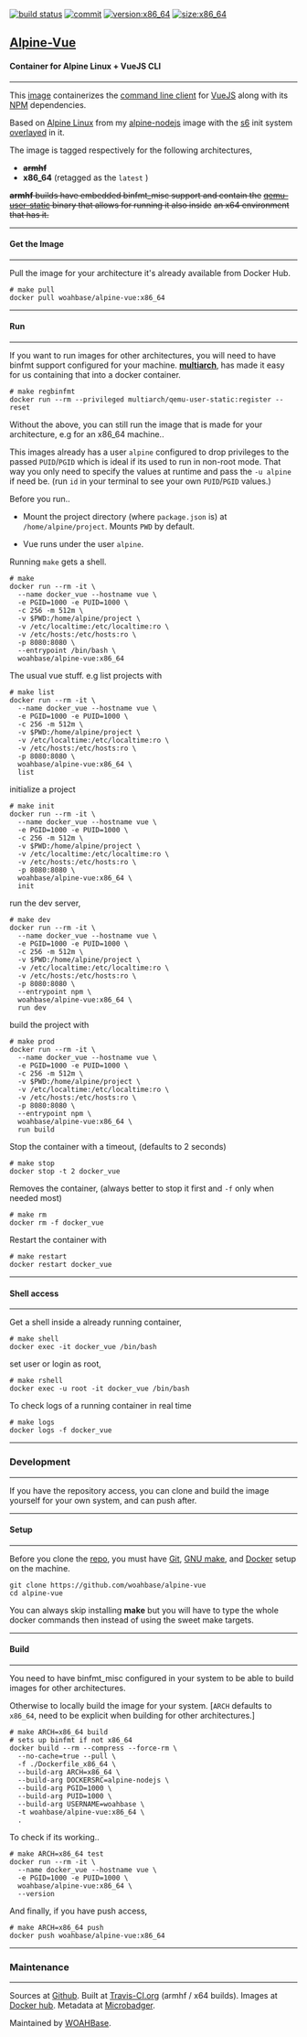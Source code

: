 [![build status][251]][232] [![commit][255]][231] [![version:x86_64][256]][235] [![size:x86_64][257]][235]

## [Alpine-Vue][234]
#### Container for Alpine Linux + VueJS CLI
---

This [image][233] containerizes the [command line client][136] for
[VueJS][137] along with its [NPM][135] dependencies.

Based on [Alpine Linux][131] from my [alpine-nodejs][132] image with
the [s6][133] init system [overlayed][134] in it.

The image is tagged respectively for the following architectures,
* ~~**armhf**~~
* **x86_64** (retagged as the `latest` )

~~**armhf** builds have embedded binfmt_misc support and contain the~~
~~[qemu-user-static][105] binary that allows for running it also inside~~
~~an x64 environment that has it.~~

---
#### Get the Image
---

Pull the image for your architecture it's already available from
Docker Hub.

```
# make pull
docker pull woahbase/alpine-vue:x86_64
```

---
#### Run
---

If you want to run images for other architectures, you will need
to have binfmt support configured for your machine. [**multiarch**][104],
has made it easy for us containing that into a docker container.

```
# make regbinfmt
docker run --rm --privileged multiarch/qemu-user-static:register --reset
```

Without the above, you can still run the image that is made for your
architecture, e.g for an x86_64 machine..

This images already has a user `alpine` configured to drop
privileges to the passed `PUID`/`PGID` which is ideal if its used
to run in non-root mode. That way you only need to specify the
values at runtime and pass the `-u alpine` if need be. (run `id`
in your terminal to see your own `PUID`/`PGID` values.)

Before you run..

* Mount the project directory (where `package.json` is) at
  `/home/alpine/project`. Mounts `PWD` by default.

* Vue runs under the user `alpine`.

Running `make` gets a shell.

```
# make
docker run --rm -it \
  --name docker_vue --hostname vue \
  -e PGID=1000 -e PUID=1000 \
  -c 256 -m 512m \
  -v $PWD:/home/alpine/project \
  -v /etc/localtime:/etc/localtime:ro \
  -v /etc/hosts:/etc/hosts:ro \
  -p 8080:8080 \
  --entrypoint /bin/bash \
  woahbase/alpine-vue:x86_64
```

The usual vue stuff. e.g list projects with

```
# make list
docker run --rm -it \
  --name docker_vue --hostname vue \
  -e PGID=1000 -e PUID=1000 \
  -c 256 -m 512m \
  -v $PWD:/home/alpine/project \
  -v /etc/localtime:/etc/localtime:ro \
  -v /etc/hosts:/etc/hosts:ro \
  -p 8080:8080 \
  woahbase/alpine-vue:x86_64 \
  list
```

initialize a project

```
# make init
docker run --rm -it \
  --name docker_vue --hostname vue \
  -e PGID=1000 -e PUID=1000 \
  -c 256 -m 512m \
  -v $PWD:/home/alpine/project \
  -v /etc/localtime:/etc/localtime:ro \
  -v /etc/hosts:/etc/hosts:ro \
  -p 8080:8080 \
  woahbase/alpine-vue:x86_64 \
  init
```

run the dev server,

```
# make dev
docker run --rm -it \
  --name docker_vue --hostname vue \
  -e PGID=1000 -e PUID=1000 \
  -c 256 -m 512m \
  -v $PWD:/home/alpine/project \
  -v /etc/localtime:/etc/localtime:ro \
  -v /etc/hosts:/etc/hosts:ro \
  -p 8080:8080 \
  --entrypoint npm \
  woahbase/alpine-vue:x86_64 \
  run dev
```

build the project with

```
# make prod
docker run --rm -it \
  --name docker_vue --hostname vue \
  -e PGID=1000 -e PUID=1000 \
  -c 256 -m 512m \
  -v $PWD:/home/alpine/project \
  -v /etc/localtime:/etc/localtime:ro \
  -v /etc/hosts:/etc/hosts:ro \
  -p 8080:8080 \
  --entrypoint npm \
  woahbase/alpine-vue:x86_64 \
  run build
```

Stop the container with a timeout, (defaults to 2 seconds)

```
# make stop
docker stop -t 2 docker_vue
```

Removes the container, (always better to stop it first and `-f`
only when needed most)

```
# make rm
docker rm -f docker_vue
```

Restart the container with

```
# make restart
docker restart docker_vue
```

---
#### Shell access
---

Get a shell inside a already running container,

```
# make shell
docker exec -it docker_vue /bin/bash
```

set user or login as root,

```
# make rshell
docker exec -u root -it docker_vue /bin/bash
```

To check logs of a running container in real time

```
# make logs
docker logs -f docker_vue
```

---
### Development
---

If you have the repository access, you can clone and
build the image yourself for your own system, and can push after.

---
#### Setup
---

Before you clone the [repo][231], you must have [Git][101], [GNU make][102],
and [Docker][103] setup on the machine.

```
git clone https://github.com/woahbase/alpine-vue
cd alpine-vue
```
You can always skip installing **make** but you will have to
type the whole docker commands then instead of using the sweet
make targets.

---
#### Build
---

You need to have binfmt_misc configured in your system to be able
to build images for other architectures.

Otherwise to locally build the image for your system.
[`ARCH` defaults to `x86_64`, need to be explicit when building
for other architectures.]

```
# make ARCH=x86_64 build
# sets up binfmt if not x86_64
docker build --rm --compress --force-rm \
  --no-cache=true --pull \
  -f ./Dockerfile_x86_64 \
  --build-arg ARCH=x86_64 \
  --build-arg DOCKERSRC=alpine-nodejs \
  --build-arg PGID=1000 \
  --build-arg PUID=1000 \
  --build-arg USERNAME=woahbase \
  -t woahbase/alpine-vue:x86_64 \
  .
```

To check if its working..

```
# make ARCH=x86_64 test
docker run --rm -it \
  --name docker_vue --hostname vue \
  -e PGID=1000 -e PUID=1000 \
  woahbase/alpine-vue:x86_64 \
  --version
```

And finally, if you have push access,

```
# make ARCH=x86_64 push
docker push woahbase/alpine-vue:x86_64
```

---
### Maintenance
---

Sources at [Github][106]. Built at [Travis-CI.org][107] (armhf / x64 builds). Images at [Docker hub][108]. Metadata at [Microbadger][109].

Maintained by [WOAHBase][204].

[101]: https://git-scm.com
[102]: https://www.gnu.org/software/make/
[103]: https://www.docker.com
[104]: https://hub.docker.com/r/multiarch/qemu-user-static/
[105]: https://github.com/multiarch/qemu-user-static/releases/
[106]: https://github.com/
[107]: https://travis-ci.org/
[108]: https://hub.docker.com/
[109]: https://microbadger.com/

[131]: https://alpinelinux.org/
[132]: https://hub.docker.com/r/woahbase/alpine-s6
[133]: https://skarnet.org/software/s6/
[134]: https://github.com/just-containers/s6-overlay
[135]: https://www.npmjs.com/
[136]: https://github.com/vuejs/vue-cli
[137]: https://vuejs.org/

[201]: https://github.com/woahbase
[202]: https://travis-ci.org/woahbase/
[203]: https://hub.docker.com/u/woahbase
[204]: https://woahbase.online/

[231]: https://github.com/woahbase/alpine-vue
[232]: https://travis-ci.org/woahbase/alpine-vue
[233]: https://hub.docker.com/r/woahbase/alpine-vue
[234]: https://woahbase.online/#/images/alpine-vue
[235]: https://microbadger.com/images/woahbase/alpine-vue:x86_64

[251]: https://travis-ci.org/woahbase/alpine-vue.svg?branch=master

[255]: https://images.microbadger.com/badges/commit/woahbase/alpine-vue.svg

[256]: https://images.microbadger.com/badges/version/woahbase/alpine-vue:x86_64.svg
[257]: https://images.microbadger.com/badges/image/woahbase/alpine-vue:x86_64.svg
